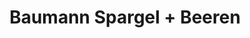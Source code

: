---
title: "Baumann Spargel + Beeren"
url: /geiselhoering/baumann-spargel-beeren/
shop: Hofladen
---